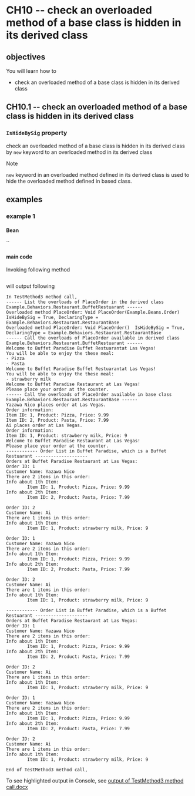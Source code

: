# CH10 -- check an overloaded method of a base class is hidden in its derived class
## objectives
You will learn how to

+ check an overloaded method of a base class is hidden in its derived class

## CH10.1 -- check an overloaded method of a base class is hidden in its derived class
### `IsHideBySig` property

check an overloaded method of a base class is hidden in its derived class by `new` keyword to an overloaded method in its derived class

> [!NOTE]
> `new` keyword in an overloaded method defined in its derived class is used to hide the overloaded method defined in based class.

## examples
### example 1
#### Bean
``
#### main code
Invoking following method

```
```

will output following 

```
In TestMethod3 method call,
------ List the overloads of PlaceOrder in the derived class Example.Behaviors.Restaurant.BuffetRestuarant ------
Overloaded method PlaceOrder: Void PlaceOrder(Example.Beans.Order)  IsHideBySig = True, DeclaringType = Example.Behaviors.Restaurant.RestaurantBase
Overloaded method PlaceOrder: Void PlaceOrder()  IsHideBySig = True, DeclaringType = Example.Behaviors.Restaurant.RestaurantBase
------ Call the overloads of PlaceOrder available in derived class Example.Behaviors.Restaurant.BuffetRestuarant ------
Welcome to Buffet Paradise Buffet Restuarantat Las Vegas!
You will be able to enjoy the these meal:
- Pizza
- Pasta
Welcome to Buffet Paradise Buffet Restuarantat Las Vegas!
You will be able to enjoy the these meal:
- strawberry milk
Welcome to Buffet Paradise Restaurant at Las Vegas!
Please place your order at the counter.
------ Call the overloads of PlaceOrder available in base class Example.Behaviors.Restaurant.RestaurantBase ------
Yazawa Nico places order at Las Vegas.
Order information:
Item ID: 1, Product: Pizza, Price: 9.99
Item ID: 2, Product: Pasta, Price: 7.99
Ai places order at Las Vegas.
Order information:
Item ID: 1, Product: strawberry milk, Price: 9
Welcome to Buffet Paradise Restaurant at Las Vegas!
Please place your order at the counter.
------------ Order List in Buffet Paradise, which is a Buffet Restuarant --------------------
Orders at Buffet Paradise Restaurant at Las Vegas:
Order ID: 1
Customer Name: Yazawa Nico
There are 2 items in this order:
Info about 1th Item:
        Item ID: 1, Product: Pizza, Price: 9.99
Info about 2th Item:
        Item ID: 2, Product: Pasta, Price: 7.99

Order ID: 2
Customer Name: Ai
There are 1 items in this order:
Info about 1th Item:
        Item ID: 1, Product: strawberry milk, Price: 9

Order ID: 1
Customer Name: Yazawa Nico
There are 2 items in this order:
Info about 1th Item:
        Item ID: 1, Product: Pizza, Price: 9.99
Info about 2th Item:
        Item ID: 2, Product: Pasta, Price: 7.99

Order ID: 2
Customer Name: Ai
There are 1 items in this order:
Info about 1th Item:
        Item ID: 1, Product: strawberry milk, Price: 9

------------ Order List in Buffet Paradise, which is a Buffet Restuarant --------------------
Orders at Buffet Paradise Restaurant at Las Vegas:
Order ID: 1
Customer Name: Yazawa Nico
There are 2 items in this order:
Info about 1th Item:
        Item ID: 1, Product: Pizza, Price: 9.99
Info about 2th Item:
        Item ID: 2, Product: Pasta, Price: 7.99

Order ID: 2
Customer Name: Ai
There are 1 items in this order:
Info about 1th Item:
        Item ID: 1, Product: strawberry milk, Price: 9

Order ID: 1
Customer Name: Yazawa Nico
There are 2 items in this order:
Info about 1th Item:
        Item ID: 1, Product: Pizza, Price: 9.99
Info about 2th Item:
        Item ID: 2, Product: Pasta, Price: 7.99

Order ID: 2
Customer Name: Ai
There are 1 items in this order:
Info about 1th Item:
        Item ID: 1, Product: strawberry milk, Price: 9

End of TestMethod3 method call,
```

To see highlighted output in Console, see [output of TestMethod3 method call.docx](output%20of%20TestMethod3%20method%20call.docx)
